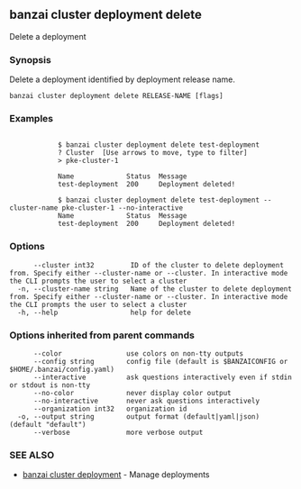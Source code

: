 ## banzai cluster deployment delete

Delete a deployment

### Synopsis

Delete a deployment identified by deployment release name.

```
banzai cluster deployment delete RELEASE-NAME [flags]
```

### Examples

```

			$ banzai cluster deployment delete test-deployment
			? Cluster  [Use arrows to move, type to filter]
			> pke-cluster-1

			Name  			 Status  Message            
			test-deployment  200     Deployment deleted!

			$ banzai cluster deployment delete test-deployment --cluster-name pke-cluster-1 --no-interactive
			Name  			 Status  Message            
			test-deployment  200     Deployment deleted!
```

### Options

```
      --cluster int32         ID of the cluster to delete deployment from. Specify either --cluster-name or --cluster. In interactive mode the CLI prompts the user to select a cluster
  -n, --cluster-name string   Name of the cluster to delete deployment from. Specify either --cluster-name or --cluster. In interactive mode the CLI prompts the user to select a cluster
  -h, --help                  help for delete
```

### Options inherited from parent commands

```
      --color                use colors on non-tty outputs
      --config string        config file (default is $BANZAICONFIG or $HOME/.banzai/config.yaml)
      --interactive          ask questions interactively even if stdin or stdout is non-tty
      --no-color             never display color output
      --no-interactive       never ask questions interactively
      --organization int32   organization id
  -o, --output string        output format (default|yaml|json) (default "default")
      --verbose              more verbose output
```

### SEE ALSO

* [banzai cluster deployment](banzai_cluster_deployment.md)	 - Manage deployments

